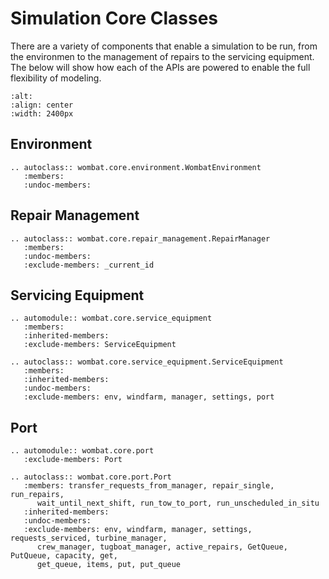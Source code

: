 # Simulation Core Classes

There are a variety of components that enable a simulation to be run, from the
environmen to the management of repairs to the servicing equipment. The below will show
how each of the APIs are powered to enable the full flexibility of modeling.

```{image} ../images/simulation_tools.svg
:alt:
:align: center
:width: 2400px
```

## Environment
```{eval-rst}
.. autoclass:: wombat.core.environment.WombatEnvironment
   :members:
   :undoc-members:
```

## Repair Management
```{eval-rst}
.. autoclass:: wombat.core.repair_management.RepairManager
   :members:
   :undoc-members:
   :exclude-members: _current_id
```

## Servicing Equipment
```{eval-rst}
.. automodule:: wombat.core.service_equipment
   :members:
   :inherited-members:
   :exclude-members: ServiceEquipment

.. autoclass:: wombat.core.service_equipment.ServiceEquipment
   :members:
   :inherited-members:
   :undoc-members:
   :exclude-members: env, windfarm, manager, settings, port
```

## Port
```{eval-rst}
.. automodule:: wombat.core.port
   :exclude-members: Port

.. autoclass:: wombat.core.port.Port
   :members: transfer_requests_from_manager, repair_single, run_repairs,
      wait_until_next_shift, run_tow_to_port, run_unscheduled_in_situ
   :inherited-members:
   :undoc-members:
   :exclude-members: env, windfarm, manager, settings, requests_serviced, turbine_manager,
      crew_manager, tugboat_manager, active_repairs, GetQueue, PutQueue, capacity, get,
      get_queue, items, put, put_queue
```
